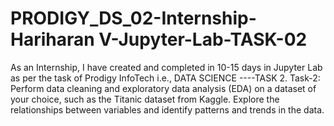 # PRODIGY_DS_02-Internship-Hariharan V-Jupyter-Lab-TASK-02
As an Internship, I have created and completed in 10-15 days in Jupyter Lab as per the task of Prodigy InfoTech i.e., DATA SCIENCE ----TASK 2. 
Task-2: Perform data cleaning and exploratory data analysis (EDA) on a dataset of your choice, such as the Titanic dataset from Kaggle. 
Explore the relationships between variables and identify patterns and trends in the data.
